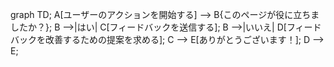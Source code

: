 graph TD;
    A[ユーザーのアクションを開始する] --> B{このページが役に立ちましたか？};
    B -->|はい| C[フィードバックを送信する];
    B -->|いいえ| D[フィードバックを改善するための提案を求める];
    C --> E[ありがとうございます！];
    D --> E;